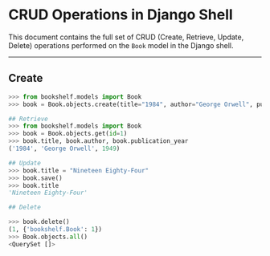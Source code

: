 # CRUD Operations in Django Shell

This document contains the full set of CRUD (Create, Retrieve, Update, Delete) operations performed on the `Book` model in the Django shell.

---

## Create
```python
>>> from bookshelf.models import Book
>>> book = Book.objects.create(title="1984", author="George Orwell", publication_year=1949)

## Retrieve
>>> from bookshelf.models import Book
>>> book = Book.objects.get(id=1)
>>> book.title, book.author, book.publication_year
('1984', 'George Orwell', 1949)

## Update
>>> book.title = "Nineteen Eighty-Four"
>>> book.save()
>>> book.title
'Nineteen Eighty-Four'

## Delete

>>> book.delete()
(1, {'bookshelf.Book': 1})
>>> Book.objects.all()
<QuerySet []>
